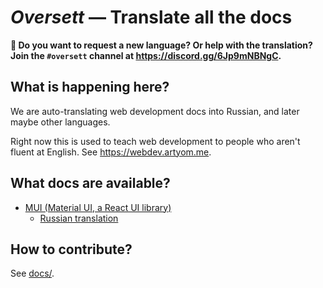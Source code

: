 # _Oversett_ — Translate all the docs

**🌈 Do you want to request a new language? Or help with the translation? Join the `#oversett` channel at https://discord.gg/6Jp9mNBNgC.**

## What is happening here?

We are auto-translating web development docs into Russian, and later maybe other languages.

Right now this is used to teach web development to people who aren't fluent at English. See https://webdev.artyom.me.

## What docs are available?

- [MUI (Material UI, a React UI library)](https://mui.com)
  - [Russian translation](https://ru.mui.oversett.xyz)

## How to contribute?

See [docs/](docs/).
